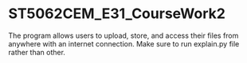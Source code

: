 # ST5062CEM_E31_CourseWork2
The program allows users to upload, store, and access their files from anywhere with an internet connection.
Make sure to run explain.py file rather than other.
